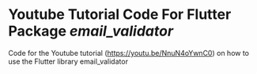 # Youtube Tutorial Code For Flutter Package *email_validator*
Code for the Youtube tutorial (https://youtu.be/NnuN4oYwnC0) on how to use the Flutter library email_validator
